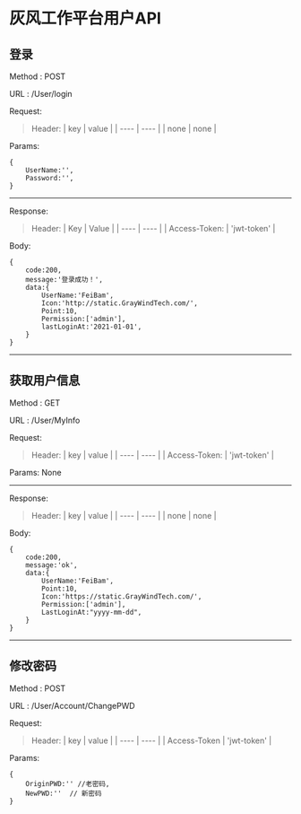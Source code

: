 # 灰风工作平台用户API

## 登录

Method : POST

URL :  /User/login

Request:

> Header:
> | key | value |
> | ---- | ---- |
> |  none | none |

Params:

    {
        UserName:'',
        Password:'',
    }
----------------------------------------
Response:

>Header:
>|  Key   | Value  |
>|  ----  | ----  |
>| Access-Token: | 'jwt-token' |

Body:

    {
        code:200,
        message:'登录成功！',
        data:{
            UserName:'FeiBam',
            Icon:'http://static.GrayWindTech.com/',
            Point:10,
            Permission:['admin'],
            lastLoginAt:'2021-01-01',
        }
    }

- - -

## 获取用户信息

Method : GET

URL : /User/MyInfo

Request:

>Header:
>| key | value |
>| ---- | ---- |
>| Access-Token: | 'jwt-token' |

Params: None

- - -

Response:

> Header:
> | key | value |
> | ---- | ---- |
> |  none | none |

Body:

    {
        code:200,
        message:'ok',
        data:{
            UserName:'FeiBam',
            Point:10,
            Icon:'https://static.GrayWindTech.com/',
            Permission:['admin'],
            LastLoginAt:"yyyy-mm-dd",
        }
    }

- - -

## 修改密码

Method : POST

URL : /User/Account/ChangePWD

Request:

> Header:
> | key | value |
> | ---- | ---- |
> |  Access-Token | 'jwt-token' |

Params:

    {
        OriginPWD:'' //老密码,
        NewPWD:''  // 新密码
    }

